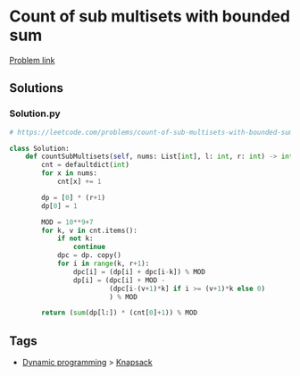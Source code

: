 # Count of sub multisets with bounded sum

[Problem link](https://leetcode.com/problems/count-of-sub-multisets-with-bounded-sum/)

## Solutions


### Solution.py
```py
# https://leetcode.com/problems/count-of-sub-multisets-with-bounded-sum/

class Solution:
    def countSubMultisets(self, nums: List[int], l: int, r: int) -> int:
        cnt = defaultdict(int)
        for x in nums:
            cnt[x] += 1

        dp = [0] * (r+1)
        dp[0] = 1

        MOD = 10**9+7
        for k, v in cnt.items():
            if not k:
                continue
            dpc = dp. copy()
            for i in range(k, r+1):
                dpc[i] = (dp[i] + dpc[i-k]) % MOD
                dp[i] = (dpc[i] + MOD -
                         (dpc[i-(v+1)*k] if i >= (v+1)*k else 0)
                         ) % MOD

        return (sum(dp[l:]) * (cnt[0]+1)) % MOD
```
## Tags

* [Dynamic programming](/Collections/dynamic-programming.md#dynamic-programming) > [Knapsack](/Collections/dynamic-programming.md#knapsack)
